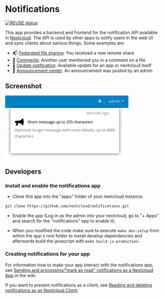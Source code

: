 <!--
  - SPDX-FileCopyrightText: 2016-2024 Nextcloud GmbH and Nextcloud contributors
  - SPDX-FileCopyrightText: 2015-2016 ownCloud, Inc.
  - SPDX-License-Identifier: AGPL-3.0-only
-->
# Notifications

[![REUSE status](https://api.reuse.software/badge/github.com/nextcloud/notifications)](https://api.reuse.software/info/github.com/nextcloud/notifications)

This app provides a backend and frontend for the notification API available in [Nextcloud](https://github.com/nextcloud/server/).
The API is used by other apps to notify users in the web UI and sync clients about various things. Some examples are:

* 📬 [Federated file sharing](https://github.com/nextcloud/server/tree/master/apps/federatedfilesharing): You received a new remote share
* 📑 [Comments](https://github.com/nextcloud/server/tree/master/apps/comments): Another user mentioned you in a comment on a file
* 🚢 [Update notification](https://github.com/nextcloud/server/tree/master/apps/updatenotification): Available update for an app or nextcloud itself
* 📣 [Announcement center](https://github.com/nextcloud/announcementcenter): An announcement was posted by an admin

## Screenshot

![Screenshot of the notification icon and dropdown](https://raw.githubusercontent.com/nextcloud/notifications/master/docs/screenshot.png)


## Developers

### Install and enable the notifications app

- Clone this app into the "apps" folder of your nextcloud instance.
```bash
git clone https://github.com/nextcloud/notifications.git
```

- Enable the app (Log in as the admin into your nextcloud, go to "+ Apps" and search for the "notifications" app to
 enable it).

- When you modified the code make sure to execute `make dev-setup` from within the app´s root folder to install develop dependencies and afterwards build the javascript with `make build-js-production`.
 
### Creating notifications for your app

For information how to make your app interact with the notifications app, see
[Sending and processing/"mark as read" notifications as a Nextcloud App](https://github.com/nextcloud/notifications/blob/master/docs/notification-workflow.md)
in the wiki.

If you want to present notifications as a client, see [Reading and deleting notifications as an Nextcloud Client](https://github.com/nextcloud/notifications/blob/master/docs/ocs-endpoint-v1.md).
